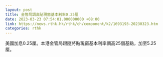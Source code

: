 ```yaml
---
layout: post
title: 金管局調高貼現窗基本利率0.25厘
date: 2023-03-23 07:54:01.000000000 +08:00
link: https://news.rthk.hk/rthk/ch/component/k2/1693193-20230323.htm
categories: rthk
---
```


美國加息0.25厘。本港金管局跟隨將貼現窗基本利率調高25個基點，加至5.25厘。
